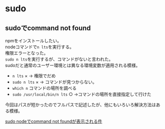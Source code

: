 # sudo

## sudoでcommand not found

npmをインストールしたい。  
nodeコマンドで`n lts`を実行する。  
権限エラーとなった。  
`sudo n lts`を実行するが、コマンドがないと言われた。  
sudoだと通常のユーザー環境とは異なる環境変数が適用される模様。  

- `n lts` × → 権限でだめ  
- `sudo n lts` × → コマンドが見つからない。
- `which n` コマンドの場所を調べる  
- `sudo /usr/local/bin/n lts` ○ →コマンドの場所を直接指定して行けた  

今回はパスが短かったのでフルパスで記述したが、他にもいろいろ解決方法はある模様。  

[sudo nodeでcommand not foundが表示される件](https://penpen-dev.com/blog/sudo-node-commandnotfound/)

